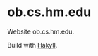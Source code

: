 ob.cs.hm.edu
============

Website ob.cs.hm.edu.

Build with [Hakyll](http://jaspervdj.be/hakyll/).

